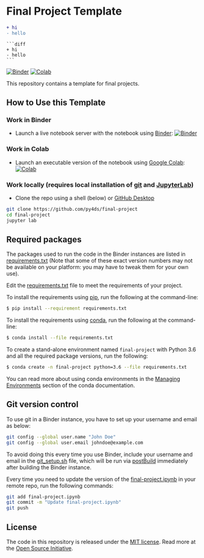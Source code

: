 # Final Project Template

```diff
+ hi
- hello
```

````
```diff
+ hi
- hello
```
````

[![Binder](https://mybinder.org/badge_logo.svg)](https://mybinder.org/v2/gh/py4ds/final-project/master?urlpath=lab/tree/final-project.ipynb)
[![Colab](https://colab.research.google.com/assets/colab-badge.svg)](https://colab.research.google.com/github/py4ds/final-project/blob/master/final-project.ipynb)

This repository contains a template for final projects.

## How to Use this Template

### Work in Binder
- Launch a live notebook server with the notebook using [Binder](https://beta.mybinder.org/): [![Binder](https://mybinder.org/badge_logo.svg)](https://mybinder.org/v2/gh/py4ds/final-project/master?urlpath=lab/tree/final-project.ipynb)

### Work in Colab
- Launch an executable version of the notebook using [Google Colab](http://colab.research.google.com): [![Colab](https://colab.research.google.com/assets/colab-badge.svg)](https://colab.research.google.com/github/py4ds/final-project/blob/master/final-project.ipynb)

### Work locally (requires local installation of [git](https://git-scm.com/) and [JupyterLab](https://jupyterlab.readthedocs.io/en/stable/getting_started/installation.html))
- Clone the repo using a shell (below) or [GitHub Desktop](https://desktop.github.com)

```sh
git clone https://github.com/py4ds/final-project
cd final-project
jupyter lab
```

## Required packages

The packages used to run the code in the Binder instances are listed in [requirements.txt](requirements.txt) (Note that some of these exact version numbers may not be available on your platform: you may have to tweak them for your own use).

Edit the [requirements.txt](requirements.txt) file to meet the requirements of your project.

To install the requirements using [pip](http://conda.pydata.org), run the following at the command-line:

```sh
$ pip install --requirement requirements.txt
```

To install the requirements using [conda](http://conda.pydata.org), run the following at the command-line:

```sh
$ conda install --file requirements.txt
```

To create a stand-alone environment named ``final-project`` with Python 3.6 and all the required package versions, run the following:

```sh
$ conda create -n final-project python=3.6 --file requirements.txt
```

You can read more about using conda environments in the [Managing Environments](http://conda.pydata.org/docs/using/envs.html) section of the conda documentation.

## Git version control
To use git in a Binder instance, you have to set up your username and email as below:

```sh
git config --global user.name "John Doe"
git config --global user.email johndoe@example.com
```

To avoid doing this every time you use Binder, include your username and email in the [git_setup.sh](git_setup.sh) file, which will be run via [postBuild](postBuild) immediately after building the Binder instance.


Every time you need to update the version of the [final-project.ipynb](final-project.ipynb) in your remote repo, run the following commands:

```sh
git add final-project.ipynb
git commit -m "Update final-project.ipynb"
git push
```

## License

The code in this repository is released under the [MIT license](LICENSE-CODE). Read more at the [Open Source Initiative](https://opensource.org/licenses/MIT).

